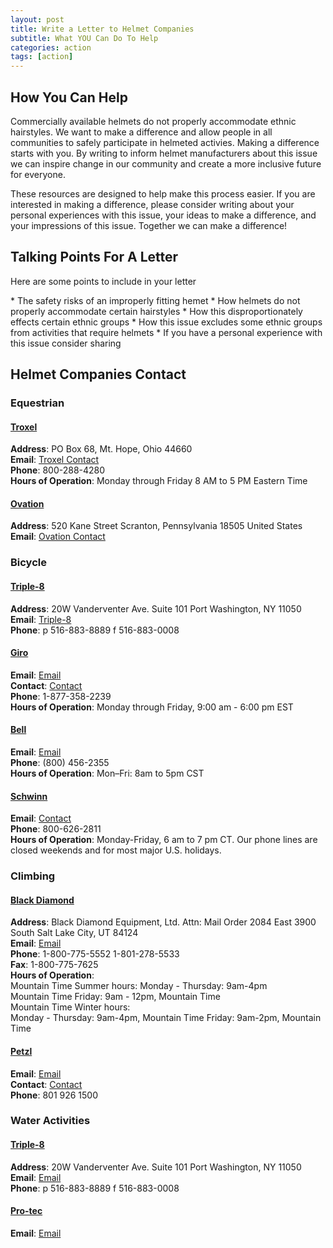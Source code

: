 ```yaml
---
layout: post
title: Write a Letter to Helmet Companies
subtitle: What YOU Can Do To Help
categories: action
tags: [action]
---
```


## How You Can Help
<p>Commercially available helmets do not properly accommodate ethnic hairstyles. We want to make a difference and allow people in all communities to safely participate in helmeted activies. Making a difference starts with you. By writing to inform helmet manufacturers about this issue we can inspire change in our community and create a more inclusive future for everyone.</p>
<p>These resources are designed to help make this process easier. If you are interested in making a difference, please consider writing about your personal experiences with this issue, your ideas to make a difference, and your impressions of this issue. Together we can make a difference!</p>

## Talking Points For A Letter
<p>Here are some points to include in your letter</p>
* The safety risks of an improperly fitting hemet
* How helmets do not properly accommodate certain hairstyles
* How this disproportionately effects certain ethnic groups
* How this issue excludes some ethnic groups from activities that require helmets
* If you have a personal experience with this issue consider sharing

## Helmet Companies Contact
### Equestrian

#### [Troxel](https://www.troxelhelmets.com/)
**Address**: PO Box 68, Mt. Hope, Ohio 44660<br>
**Email**: [Troxel Contact](https://www.troxelhelmets.com/pages/contact-us)<br>
**Phone**: 800-288-4280<br>
**Hours of Operation**: Monday through Friday 8 AM to 5 PM Eastern Time

#### [Ovation](https://www.ovationriding.com/)
**Address**: 520 Kane Street Scranton, Pennsylvania 18505 United States<br>
**Email**: [Ovation Contact](https://www.ovationriding.com/contact-us/)

### Bicycle
#### [Triple-8](https://triple8.com/)
**Address**: 20W Vanderventer Ave. Suite 101 Port Washington, NY 11050<br>
**Email**: [Triple-8](https://triple8.com/pages/contact-us)<br>
**Phone**: p 516-883-8889 f 516-883-0008<br>
     
#### [Giro](https://www.giro.com/c/bike-helmets/)
**Email**: [Email](giro-consumersupport@giro.com)<br>
**Contact**: [Contact](https://www.giro.com/contact-us)<br>
**Phone**: 1-877-358-2239<br>
**Hours of Operation**: Monday through Friday, 9:00 am - 6:00 pm EST

#### [Bell](https://www.bellhelmets.com/customer-service/contact-us)
**Email**: [Email](consumersupport-bell@bellhelmets.com)<br>
**Phone**: (800) 456-2355<br>
**Hours of Operation**: Mon–Fri: 8am to 5pm CST

#### [Schwinn](https://www.schwinnbikes.com/collections/all-helmets?activeSort=featured&activeSortDirection=ascending)
**Email**: [Contact](https://help.schwinnbikes.com/hc/en-us/requests/new)<br>
**Phone**: 800-626-2811<br>
**Hours of Operation**: Monday-Friday, 6 am to 7 pm CT. Our phone lines are closed weekends and for most major U.S. holidays.

### Climbing
#### [Black Diamond](https://www.blackdiamondequipment.com/en_US/)
**Address**: Black Diamond Equipment, Ltd. Attn: Mail Order 2084 East 3900 South Salt Lake City, UT 84124<br>
**Email**: [Email](bdmo@bdel.com)<br>
**Phone**: 1-800-775-5552 1-801-278-5533<br>
**Fax**: 1-800-775-7625<br>
**Hours of Operation**:<br>
Mountain Time Summer hours: Monday - Thursday: 9am-4pm<br>
Mountain Time Friday: 9am - 12pm, Mountain Time<br>
Mountain Time Winter hours:<br>
Monday - Thursday: 9am-4pm, Mountain Time Friday: 9am-2pm, Mountain Time<br>


#### [Petzl](https://www.petzl.com/US/en/Sport/Helmets)
**Email**: [Email](info@petzl.com)<br>
**Contact**: [Contact](https://www.petzl.com/US/en/Sport/Contact)<br>
**Phone**: 801 926 1500

### Water Activities
#### [Triple-8](https://triple8.com/)
**Address**: 20W Vanderventer Ave. Suite 101 Port Washington, NY 11050<br>
**Email**: [Email](https://triple8.com/pages/contact-us)<br>
**Phone**: p 516-883-8889 f 516-883-0008

#### [Pro-tec](https://protecbrand.com/)
**Email**: [Email](https://protecbrand.com/pages/contact-pro-tec)
